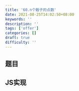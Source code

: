 ```yaml
---
title: '60.n个骰子的点数'
date: 2021-08-25T14:02:50+08:00
keywords: ''
description: ''
tags: ['offer']
categories: []
draft: true
difficulty: ''
---
```


## 题目


## JS实现

```javascript

```

